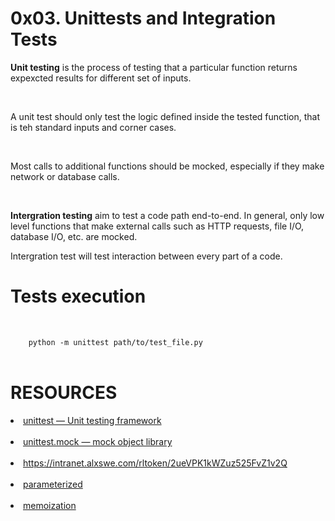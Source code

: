 # 0x03. Unittests and Integration Tests
<p><strong>Unit testing</strong> is the process of testing that a particular function returns expexcted results for different set of inputs.</p><br>
<p>A unit test should only test the logic defined inside the tested function, that is teh standard inputs and corner cases.</p><br>
<p>Most calls to additional functions should be mocked, especially if they make network or database calls.</p><br>
<p><strong>Intergration testing</strong> aim to test a code path end-to-end. In general, only low level functions that make external calls such as HTTP requests, file I/O, database I/O, etc. are mocked.</p>
<p>Intergration test will test interaction between every part of a code.</p>

<h1>Tests execution</h1><br>
<code>
    python -m unittest path/to/test_file.py
</code><br>

# RESOURCES
<li><a href="https://intranet.alxswe.com/rltoken/a_AEObGK8jeqPtTPmm-gIA">unittest — Unit testing framework</a></li><br>
<li><a href="https://intranet.alxswe.com/rltoken/PKetnACd7FfRiU8_kpe5EA">unittest.mock — mock object library</a></li><br>
<li><a href="https://intranet.alxswe.com/rltoken/2ueVPK1kWZuz525FvZ1v2Q">https://intranet.alxswe.com/rltoken/2ueVPK1kWZuz525FvZ1v2Q</a></li><br>
<li><a href="https://intranet.alxswe.com/rltoken/mI7qc3Y42aZ7GTlLXDxgEg">parameterized</a></li><br>
<li><a href="https://intranet.alxswe.com/rltoken/x83Hdr54q4Vax5xQ2Z3HSA">memoization</a></li><br>